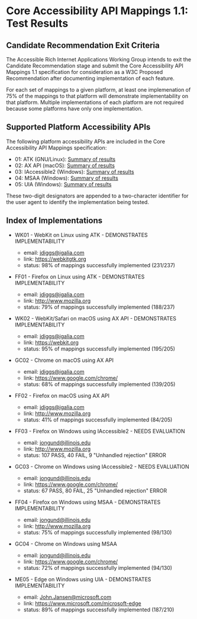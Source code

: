 Core Accessibility API Mappings 1.1: Test Results
=================================================

Candidate Recommendation Exit Criteria
--------------------------------------

The Accessible Rich Internet Applications Working Group intends to exit the
Candidate Recommendation stage and submit the Core Accessibility API Mappings 1.1
specification for consideration as a W3C Proposed Recommendation after documenting
implementation of each feature.

For each set of mappings to a given platform, at least one implemenation of 75% of
the mappings to that platform will demonstrate implementability on that platform.
Multiple implementations of each platform are not required because some platforms
have only one implementation.

Supported Platform Accessibility APIs
-------------------------------------

The following platform accessibility APIs are included in the Core Accessibility
API Mappings specification:

* 01: ATK (GNU/Linux): [Summary of results](atk/all.html)
* 02: AX API (macOS): [Summary of results](axapi/all.html)
* 03: IAccessible2 (Windows): [Summary of results](ia2/all.html)
* 04: MSAA (Windows): [Summary of results](msaa/all.html)
* 05: UIA (Windows): [Summary of results](uia/all.html)

These two-digit designators are appended to a two-character identifier for the
user agent to identify the implementation being tested.

Index of Implementations
------------------------

* WK01 - WebKit on Linux using ATK - DEMONSTRATES IMPLEMENTABILITY
  * email: jdiggs@igalia.com
  * link: <https://webkitgtk.org>
  * status: 98% of mappings successfully implemented (231/237)

* FF01 - Firefox on Linux using ATK - DEMONSTRATES IMPLEMENTABILITY
  * email: jdiggs@igalia.com
  * link: <http://www.mozilla.org>
  * status: 79% of mappings successfully implemented (188/237)

* WK02 - WebKit/Safari on macOS using AX API - DEMONSTRATES IMPLEMENTABILITY
  * email: jdiggs@igalia.com
  * link: <https://webkit.org>
  * status: 95% of mappings successfully implemented (195/205)

* GC02 - Chrome on macOS using AX API
  * email: jdiggs@igalia.com
  * link: <https://www.google.com/chrome/>
  * status: 68% of mappings successfully implemented (139/205)

* FF02 - Firefox on macOS using AX API
  * email: jdiggs@igalia.com
  * link: <http://www.mozilla.org>
  * status: 41% of mappings successfully implemented (84/205)

* FF03 - Firefox on Windows using IAccessible2 - NEEDS EVALUATION
  * email: jongund@illinois.edu
  * link: <http://www.mozilla.org>
  * status: 107 PASS, 40 FAIL, 9 "Unhandled rejection" ERROR

* GC03 - Chrome on Windows using IAccessible2 - NEEDS EVALUATION
  * email: jongund@illinois.edu
  * link: <https://www.google.com/chrome/>
  * status: 67 PASS, 80 FAIL, 25 "Unhandled rejection" ERROR

* FF04 - Firefox on Windows using MSAA - DEMONSTRATES IMPLEMENTABILITY
  * email: jongund@illinois.edu
  * link: <http://www.mozilla.org>
  * status: 75% of mappings successfully implemented (98/130)

* GC04 - Chrome on Windows using MSAA
  * email: jongund@illinois.edu
  * link: <https://www.google.com/chrome/>
  * status: 72% of mappings successfully implemented (94/130)

* ME05 - Edge on Windows using UIA - DEMONSTRATES IMPLEMENTABILITY
  * email: John.Jansen@microsoft.com
  * link: <https://www.microsoft.com/microsoft-edge>
  * status: 89% of mappings successfully implemented (187/210)
